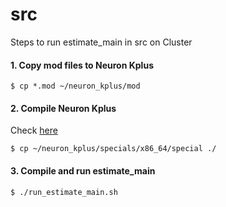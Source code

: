 # src
Steps to run estimate_main in src on Cluster
#### 1. Copy mod files to Neuron Kplus
```
$ cp *.mod ~/neuron_kplus/mod
```

#### 2. Compile Neuron Kplus
Check [here](https://github.com/sc4brain/neuron_kplus)
```
$ cp ~/neuron_kplus/specials/x86_64/special ./
```

#### 3. Compile and run estimate_main
```
$ ./run_estimate_main.sh
```
